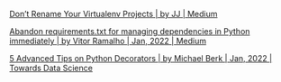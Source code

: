 
[Don’t Rename Your Virtualenv Projects | by JJ | Medium ](https://medium.com/@jisosceles/don-t-rename-your-virtualenv-projects-1049e47e1261)

[Abandon requirements.txt for managing dependencies in Python immediately | by Vitor Ramalho | Jan, 2022 | Medium ](https://medium.com/@ramalhodevitor/abandon-requirements-txt-for-managing-dependencies-in-python-immediately-50b1c45b824a)

[5 Advanced Tips on Python Decorators | by Michael Berk | Jan, 2022 | Towards Data Science ](https://towardsdatascience.com/5-advanced-tips-on-python-decorators-113307d5a92c)

